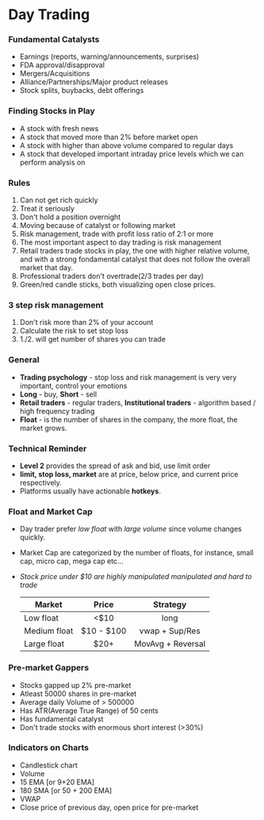 # Day Trading
### Fundamental Catalysts
- Earnings (reports, warning/announcements, surprises)
- FDA approval/disapproval
- Mergers/Acquisitions
- Alliance/Partnerships/Major product releases
- Stock splits, buybacks, debt offerings

### Finding Stocks in Play
- A stock with fresh news
- A stock that moved more than 2% before market open
- A stock with higher than above volume compared to regular days
- A stock that developed important intraday price levels which we can perform analysis on

### Rules
1. Can not get rich quickly
2. Treat it seriously
3. Don't hold a position overnight
4. Moving because of catalyst or following market
5. Risk management, trade with profit loss ratio of 2:1 or more
6. The most important aspect to day trading is risk management
7. Retail traders trade stocks in play, the one with higher relative volume,
	and with a strong fondamental catalyst that does not follow the overall market that day.
8. Professional traders don't overtrade(2/3 trades per day)
9. Green/red candle sticks, both visualizing open close prices.

### 3 step risk management
1. Don't risk more than 2% of your account
2. Calculate the risk to set stop loss
3. 1./2. will get number of shares you can trade

### General
- **Trading psychology** - stop loss and risk management is very very important, control your emotions
- **Long** - buy, **Short** - sell
- **Retail traders** - regular traders, **Institutional traders** - algorithm based / high frequency trading
- **Float** - is the number of shares in the company, the more float, the market grows.

### Technical Reminder
- **Level 2** provides the spread of ask and bid, use limit order
- **limit, stop loss, market** are at price, below price, and current price respectively.
- Platforms usually have actionable **hotkeys**.

### Float and Market Cap
- Day trader prefer *low float* with *large volume* since volume changes quickly.
- Market Cap are categorized by the number of floats, for instance, small cap, micro cap, mega cap etc...
- *Stock price under $10 are highly manipulated manipulated and hard to trade*

    | Market | Price | Strategy |
    |-|:-:|:-:|
    | Low float | <$10 | long
    | Medium float | $10 - $100 | vwap + Sup/Res
    | Large float | $20+ | MovAvg + Reversal

### Pre-market Gappers
- Stocks gapped up 2% pre-market
- Atleast 50000 shares in pre-market
- Average daily Volume of > 500000
- Has ATR(Average True Range) of 50 cents
- Has fundamental catalyst
- Don't trade stocks with enormous short interest (>30%)

### Indicators on Charts
- Candlestick chart
- Volume
- 15 EMA [or 9+20 EMA]
- 180 SMA [or 50 + 200 EMA]
- VWAP
- Close price of previous day, open price for pre-market
